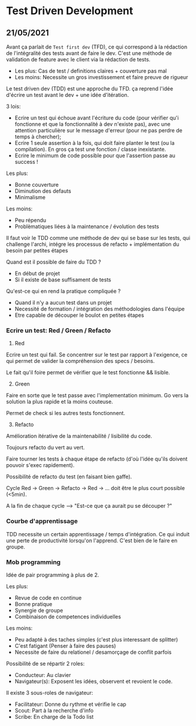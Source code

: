# Test Driven Development

## 21/05/2021

Avant ça parlait de `Test first dev` (TFD), ce qui correspond à la rédaction de l'intégralité des tests avant de faire le dev. C'est une méthode de validation de feature avec le client via la rédaction de tests.

- Les plus: Cas de test / definitions claires + couverture pas mal
- Les moins: Necessite un gros investissement et faire preuve de rigueur

Le test driven dev (TDD) est une approche du TFD. ça reprend l'idée d'écrire un test avant le dev + une idée d'itération.

3 lois:
- Ecrire un test qui échoue avant l'écriture du code (pour vérifier qu'i fonctionne et que la fonctionnalité à dev n'existe pas), avec une attention particulière sur le message d'erreur (pour ne pas perdre de temps à chercher);
- Ecrire 1 seule assertion à la fois, qui doit faire planter le test (ou la compilation). En gros ça test une fonction / classe inexistante.
- Ecrire le minimum de code possible pour que l'assertion passe au success !

Les plus:
- Bonne couverture
- Diminution des defauts
- Minimalisme

Les moins:
- Peu répendu
- Problèmatiques liées à la maintenance / évolution des tests

Il faut voir le TDD comme une méthode de dev qui se base sur les tests, qui challenge l'archi, intégre les processus de refacto + implémentation du besoin par petites étapes

Quand est il possible de faire du TDD ?
- En début de projet
- Si il existe de base suffisament de tests

Qu'est-ce qui en rend la pratique compliquée ? 
- Quand il n'y a aucun test dans un projet
- Necessité de formation / intégration des méthodologies dans l'équipe
- Etre capable de découper le boulot en petites étapes

### Ecrire un test: Red / Green / Refacto

1. Red

Ecrire un test qui fail. Se concentrer sur le test par rapport à l'exigence, ce qui permet de valider la compréhension des specs / besoins.

Le fait qu'il foire permet de vérifier que le test fonctionne && lisible.

2. Green

Faire en sorte que le test passe avec l'implementation minimum. Go vers la solution la plus rapide et la moins couteuse. 

Permet de check si les autres tests fonctionnent. 

3. Refacto

Amélioration itérative de la maintenabilité / lisibilité du code.

Toujours refacto du vert au vert.

Faire tourner les tests à chaque étape de refacto (d'où l'idée qu'ils doivent pouvoir s'exec rapidement).

Possibilité de refacto du test (en faisant bien gaffe).

Cycle Red -> Green -> Refacto -> Red -> ... doit être le plus court possible (<5min). 

A la fin de chaque cycle --> "Est-ce que ça aurait pu se découper ?"

### Courbe d'apprentissage

TDD necessite un certain apprentissage / temps d'intégration. Ce qui induit une perte de productivité lorsqu'on l'apprend. C'est bien de le faire en groupe.

### Mob programming

Idée de pair programming à plus de 2. 

Les plus: 
- Revue de code en continue
- Bonne pratique
- Synergie de groupe
- Combinaison de competences individuelles

Les moins:
- Peu adapté à des taches simples (c'est plus interessant de splitter)
- C'est fatigant (Penser à faire des pauses)
- Necessite de faire du relationel / desamorçage de conflit parfois

Possibilité de se répartir 2 roles:
- Conducteur: Au clavier
- Navigateur(s): Exposent les idées, observent et revoient le code.

Il existe 3 sous-roles de navigateur:
- Facilitateur: Donne du rythme et vérifie le cap
- Scout: Part à la recherche d'info
- Scribe: En charge de la Todo list


